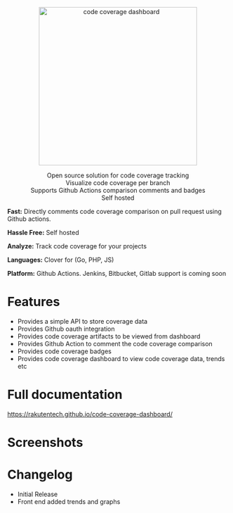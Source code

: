 <p align="center">
  <a href="https://github.com/rakutentech/code-coverage-dashboard">
    <img alt="code coverage dashboard" src="https://i.imgur.com/PzEBE2j.png" width="360">
  </a>
</p>

<p align="center">
  Open source solution for code coverage tracking <br>
  Visualize code coverage per branch <br>
  Supports Github Actions comparison comments and badges <br>
  Self hosted<br>
</p>

**Fast:** Directly comments code coverage comparison on pull request using Github actions.

**Hassle Free:** Self hosted

**Analyze:** Track code coverage for your projects

**Languages:** Clover for (Go, PHP, JS)

**Platform:** Github Actions. Jenkins, Bitbucket, Gitlab support is coming soon

# Features

- Provides a simple API to store coverage data
- Provides Github oauth integration
- Provides code coverage artifacts to be viewed from dashboard
- Provides Github Action to comment the code coverage comparison
- Provides code coverage badges
- Provides code coverage dashboard to view code coverage data, trends etc


# Full documentation

https://rakutentech.github.io/code-coverage-dashboard/

# Screenshots



# Changelog

- Initial Release
- Front end added trends and graphs
